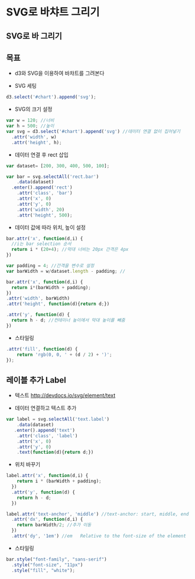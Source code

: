 SVG로 바챠트 그리기
===

SVG로 바 그리기
---

목표
---
- d3와 SVG을 이용하여 바챠트를 그려본다


- SVG 세팅

```javascript
d3.select('#chart').append('svg');
```

- SVG의 크기 설정
```javascript
var w = 120; //너비
var h = 500; //높이
var svg = d3.select('#chart').append('svg') //데이터 연결 없이 집어넣기
  .attr('width', w)
  .attr('height', h);
```

- 데이터 연결 후 rect 삽입

```javascript
var dataset= [200, 300, 400, 500, 100];

var bar = svg.selectAll('rect.bar')
    .data(dataset)
  .enter().append('rect')
    .attr('class', 'bar')
    .attr('x', 0)
    .attr('y', 0)
    .attr('width', 20)
    .attr('height', 500);
```

- 데이터 값에 따라 위치, 높이 설정

```javascript
bar.attr('x', function(d,i) {
  //i는 bar selection 순서
  return i * (20+4); //막대 너비는 20px 간격은 4px
})
```

```javascript
var padding = 4; //간격을 변수로 설정
var barWidth = w/dataset.length - padding; //

bar.attr('x', function(d,i) {
  return i*(barWidth + padding);
})
.attr('width', barWidth)
.attr('height', function(d){return d;})
```

```javascript
.attr('y', function(d) {
  return h - d; //컨테이너 높이에서 막대 높이를 빼줌
})
```

- 스타일링

```javascript
.attr('fill', function(d) {
    return 'rgb(0, 0, ' + (d / 2) + ')';
});

```

레이블 추가 Label
---
- 텍스트 http://devdocs.io/svg/element/text

- 데이터 연결하고 텍스트 추가
```javascript
var label = svg.selectAll('text.label')
    .data(dataset)
   .enter().append('text')
    .attr('class', 'label')
    .attr('x', 0)
    .attr('y', 0)
    .text(function(d){return d;})
```


- 위치 바꾸기
```javascript
label.attr('x', function(d,i) {
    return i * (barWidth + padding);
  })
  .attr('y', function(d) {
    return h - d;
  })
```

```javascript
label.attr('text-anchor', 'middle') //text-anchor: start, middle, end
  .attr('dx', function(d,i) {
    return barWidth/2; //추가 이동
  })
  .attr('dy', '1em') //em	Relative to the font-size of the element
```


- 스타일링
```javascript
bar.style("font-family", "sans-serif")
  .style("font-size", "11px")
  .style("fill", "white");
```
